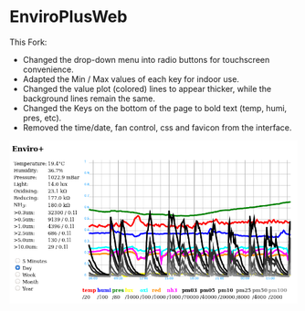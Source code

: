 # EnviroPlusWeb

This Fork:
- Changed the drop-down menu into radio buttons for touchscreen convenience.
- Adapted the Min / Max values of each key for indoor use.
- Changed the value plot (colored) lines to appear thicker, while the background lines remain the same.
- Changed the Keys on the bottom of the page to bold text (temp, humi, pres, etc).
- Removed the time/date, fan control, css and favicon from the interface.

![Screenshot](image.png)
